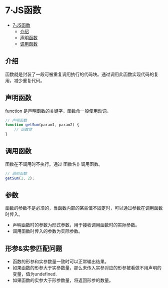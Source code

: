 # 7·JS函数

<!-- TOC -->
* [7·JS函数](#7js函数)
  * [介绍](#介绍)
  * [声明函数](#声明函数)
  * [调用函数](#调用函数)
<!-- TOC -->

## 介绍
函数就是封装了一段可被重复调用执行的代码块。通过调用此函数实现代码的复用，减少重复代码。

## 声明函数
function 是声明函数的关键字，函数命一般使用动词。

```js
// 声明函数
function getSum(param1, param2) {
    // 函数体
}
```

## 调用函数
函数在不调用时不执行。通过 函数名() 调用函数。

```js
// 调用函数
getSum(1, 2);
```

## 参数
函数的参数不是必须的，当函数内部的某些值不固定时，可以通过参数在调用函数时传入。  
- 声明函数时的参数为形式参数，用于接收调用函数时的实际参数。
- 调用函数时传入的参数为实际参数。  

## 形参&实参匹配问题
- 函数的形参和实参数量一致时可以正常输出结果。
- 如果函数的形参大于实参数量，那么未传入实参对应的形参被看做不用声明的变量，值为undefined.
- 如果函数的实参大于形参数量，将返回形参的数量。


